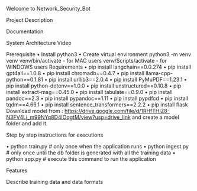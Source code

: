 Welcome to Network_Security_Bot

Project Description

Documentation

System Architecture
Video 

Prerequisite
•	Install python3
•	Create virtual environment
	    python3 -m venv venv
	    venv/bin/activate - for MAC users
	    venv/Scripts/activate - for WINDOWS users
Requirements
•	pip install langchain==0.0.274 
•	pip install gpt4all==1.0.8 
•	pip install chromadb==0.4.7 
•	pip install llama-cpp-python==0.1.81
•	pip install urllib3==2.0.4 
•	pip install PyMuPDF==1.23.1 
•	pip install python-dotenv==1.0.0 
•	pip install unstructured==0.10.8 
•	pip install extract-msg==0.45.0
•	pip install tabulate==0.9.0
•	pip install pandoc==2.3 
•	pip install pypandoc==1.11 
•	pip install pypdfcd
•	pip install tqdm==4.66.1
•	pip install sentence_transformers==2.2.2 
•	pip install flask
    Download model from : https://drive.google.com/file/d/1RHfTHIZ8-N3FV4Lj_m99NYq8D4lOqgtM/view?usp=drive_link and create a model folder and add it.

Step by step instructions for executions

•	python train.py  # only once when the application runs
•	python ingest.py # only once until the db folder is generated with all the training data
•	python app.py    # execute this command to run the application

Features

Describe training data and data formats

